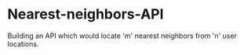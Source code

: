 # Nearest-neighbors-API
Building an API which would locate 'm' nearest neighbors from 'n' user locations. 

